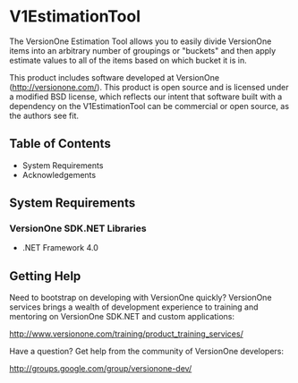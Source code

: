 # V1EstimationTool #

The VersionOne Estimation Tool allows you to easily divide VersionOne items into an arbitrary number of groupings or "buckets" and then apply estimate values to all of the items based on which bucket it is in.

This product includes software developed at VersionOne (http://versionone.com/). This product is open source and is licensed under a modified BSD license, which reflects our intent that software built with a dependency on the V1EstimationTool can be commercial or open source, as the authors see fit.

## Table of Contents ##

* System Requirements
* Acknowledgements

## System Requirements ##

### VersionOne SDK.NET Libraries ###
* .NET Framework 4.0

## Getting Help ##
Need to bootstrap on developing with VersionOne quickly? VersionOne services brings a wealth of development experience to training and mentoring on VersionOne SDK.NET and custom applications:

http://www.versionone.com/training/product_training_services/

Have a question? Get help from the community of VersionOne developers:

http://groups.google.com/group/versionone-dev/
